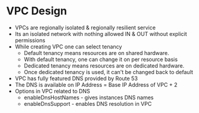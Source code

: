# VPC Design

* VPCs are regionally isolated & regionally resilient service
* Its an isolated network with nothing allowed IN & OUT without explicit permissions
* While creating VPC one can select tenancy
    * Default tenancy means resources are on shared hardware.
    * With default tenancy, one can change it on per resource basis
    * Dedicated tenancy means resources are on dedicated hardware.
    * Once dedicated tenancy is used, it can't be changed back to default
* VPC has fully featured DNS provided by Route 53
* The DNS is available on IP Address = Base IP Address of VPC + 2
* Options in VPC related to DNS
    * enableDnsHostNames - gives instances DNS names
    * enableDnsSupport - enables DNS resolution in VPC
